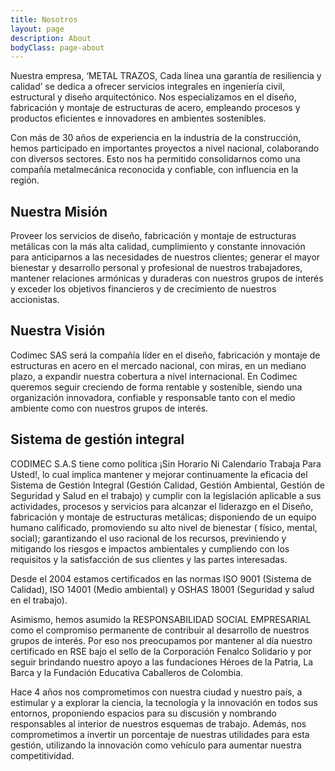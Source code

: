 ```yaml
---
title: Nosotros
layout: page
description: About
bodyClass: page-about
---
```


Nuestra empresa, ‘METAL TRAZOS, Cada línea una garantía de resiliencia y calidad’ se dedica a ofrecer servicios integrales en ingeniería civil, estructural y diseño arquitectónico. Nos especializamos en el diseño, fabricación y montaje de estructuras de acero, empleando procesos y productos eficientes e innovadores en ambientes sostenibles.

Con más de 30 años de experiencia en la industria de la construcción, hemos participado en importantes proyectos a nivel nacional, colaborando con diversos sectores. Esto nos ha permitido consolidarnos como una compañía metalmecánica reconocida y confiable, con influencia en la región.

## Nuestra Misión

Proveer los servicios de diseño, fabricación y montaje de estructuras metálicas con la más alta calidad, cumplimiento y constante innovación para anticiparnos a las necesidades de nuestros clientes; generar el mayor bienestar y desarrollo personal y profesional de nuestros trabajadores, mantener relaciones armónicas y duraderas con nuestros grupos de interés y exceder los objetivos financieros y de crecimiento de nuestros accionistas.

## Nuestra Visión

Codimec SAS será la compañía líder en el diseño, fabricación y montaje de estructuras en acero en el mercado nacional, con miras, en un mediano plazo, a expandir nuestra cobertura a nivel internacional. En Codimec queremos seguir creciendo de forma rentable y sostenible, siendo una organización innovadora, confiable y responsable tanto con el medio ambiente como con nuestros grupos de interés.

## Sistema de gestión integral

CODIMEC S.A.S tiene como política ¡Sin Horario Ni Calendario Trabaja Para Usted!, lo cual implica mantener y mejorar continuamente la eficacia del Sistema de Gestión Integral (Gestión Calidad, Gestión Ambiental, Gestión de Seguridad y Salud en el trabajo) y cumplir con la legislación aplicable a sus actividades, procesos y servicios  para alcanzar el liderazgo en el Diseño, fabricación y montaje de estructuras metálicas; disponiendo de un equipo humano calificado, promoviendo su alto nivel de bienestar ( físico, mental, social); garantizando el uso racional de los recursos, previniendo y mitigando los riesgos e impactos ambientales y  cumpliendo con  los requisitos y la satisfacción de sus clientes y las partes interesadas.

Desde el 2004 estamos certificados en las normas ISO 9001 (Sistema de Calidad), ISO 14001 (Medio ambiental) y OSHAS  18001 (Seguridad y salud en el trabajo).  

Asimismo, hemos asumido la RESPONSABILIDAD SOCIAL EMPRESARIAL como el compromiso permanente de contribuir al desarrollo de nuestros grupos de interés. Por eso nos preocupamos por mantener al día nuestro certificado en RSE bajo el sello de la Corporación Fenalco Solidario y por seguir brindando nuestro apoyo  a las fundaciones Héroes de la Patria, La Barca y la Fundación Educativa Caballeros de Colombia.

Hace 4 años nos comprometimos con nuestra ciudad y nuestro país, a estimular y a explorar la ciencia, la tecnología y la innovación en todos sus entornos, proponiendo espacios para su discusión y nombrando responsables al interior de nuestros esquemas de trabajo. Además, nos comprometimos a invertir un porcentaje de nuestras utilidades para esta gestión, utilizando la innovación como vehículo para aumentar nuestra competitividad.  

